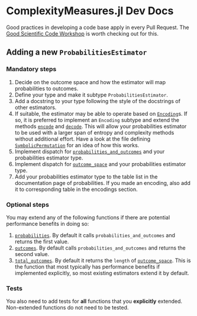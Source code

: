 # ComplexityMeasures.jl Dev Docs

Good practices in developing a code base apply in every Pull Request. The [Good Scientific Code Workshop](https://github.com/JuliaDynamics/GoodScientificCodeWorkshop) is worth checking out for this.

## Adding a new `ProbabilitiesEstimator`

### Mandatory steps

1. Decide on the outcome space and how the estimator will map probabilities to outcomes.
2. Define your type and make it subtype `ProbabilitiesEstimator`.
3. Add a docstring to your type following the style of the docstrings of other estimators.
4. If suitable, the estimator may be able to operate based on [`Encoding`](@ref)s. If so, it is preferred to implement an `Encoding` subtype and extend the methods [`encode`](@ref) and [`decode`](@ref). This will allow your probabilities estimator to be used with a larger span of entropy and complexity methods without additional effort. Have a look at the file defining [`SymbolicPermutation`](@ref) for an idea of how this works.
5. Implement dispatch for [`probabilities_and_outcomes`](@ref) and your probabilities estimator type.
6. Implement dispatch for [`outcome_space`](@ref) and your probabilities estimator type.
7. Add your probabilities estimator type to the table list in the documentation page of probabilities. If you made an encoding, also add it to corresponding table in the encodings section.

### Optional steps

You may extend any of the following functions if there are potential performance benefits in doing so:

1. [`probabilities`](@ref). By default it calls `probabilities_and_outcomes` and returns the first value.
2. [`outcomes`](@ref). By default calls `probabilities_and_outcomes` and returns the second value.
3. [`total_outcomes`](@ref). By default it returns the `length` of [`outcome_space`](@ref). This is the function that most typically has performance benefits if implemented explicitly, so most existing estimators extend it by default.

### Tests

You also need to add tests for **all** functions that you **explicitly** extended.
Non-extended functions do not need to be tested.
